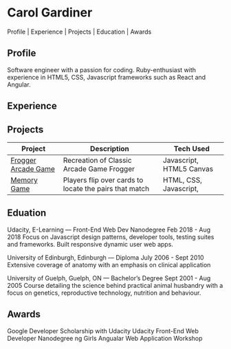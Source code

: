 # Carol Gardiner 
Profile | Experience | Projects | Education | Awards

## Profile
Software engineer with a passion for coding. Ruby-enthusiast with experience in HTML5, CSS, Javascript frameworks such as React and Angular.

## Experience


## Projects 
|Project | Description | Tech Used | 
|--------|-------------|-----------|
|[Frogger Arcade Game](https://github.com/CazaBelle/Udacity-FEND-Project-4-Arcade-Game)| Recreation of Classic Arcade Game Frogger| Javascript, HTML5 Canvas
|[Memory Game](https://github.com/CazaBelle/FEND-Project-3-Memory-Game)|Players flip over cards to locate the pairs that match|HTML, CSS, Javascript, 


## Eduation
Udacity, E-Learning — Front-End Web Dev Nanodegree
Feb 2018 - Aug 2018
Focus on  Javascript design patterns, developer tools, testing suites and frameworks. Built responsive dynamic user web apps.

University of Edinburgh, Edinburgh — Diploma
July 2006 - Sept 2010
Extensive coverage of anatomy with an emphasis on clinical application

University of Guelph, Guelph, ON — Bachelor’s Degree
Sept 2001 - Aug 2005
Course detailing the science behind  practical animal husbandry with a focus on genetics, reproductive technology, nutrition and behaviour.

## Awards
Google Developer Scholarship with Udacity
Udacity Front-End Web Developer Nanodegree
ng Girls Angualar Web Application Workshop 
